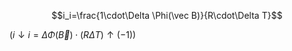 $$i_i=\frac{1\cdot\Delta \Phi(\vec B)}{R\cdot\Delta T}$$

($i\downarrow i = \Delta\Phi(\vec B) \cdot (R\Delta T)\uparrow(-1)$)